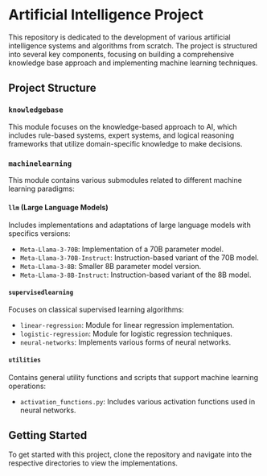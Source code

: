 # Artificial Intelligence Project

This repository is dedicated to the development of various artificial intelligence systems and algorithms from scratch. The project is structured into several key components, focusing on building a comprehensive knowledge base approach and implementing machine learning techniques.

## Project Structure

### `knowledgebase`
This module focuses on the knowledge-based approach to AI, which includes rule-based systems, expert systems, and 
logical reasoning frameworks that utilize domain-specific knowledge to make decisions.

### `machinelearning`
This module contains various submodules related to different machine learning paradigms:

#### `llm` (Large Language Models)
Includes implementations and adaptations of large language models with specifics versions:
- `Meta-Llama-3-70B`: Implementation of a 70B parameter model.
- `Meta-Llama-3-70B-Instruct`: Instruction-based variant of the 70B model.
- `Meta-Llama-3-8B`: Smaller 8B parameter model version.
- `Meta-Llama-3-8B-Instruct`: Instruction-based variant of the 8B model.

#### `supervisedlearning`
Focuses on classical supervised learning algorithms:
- `linear-regression`: Module for linear regression implementation.
- `logistic-regression`: Module for logistic regression techniques.
- `neural-networks`: Implements various forms of neural networks.

#### `utilities`
Contains general utility functions and scripts that support machine learning operations:
- `activation_functions.py`: Includes various activation functions used in neural networks.

## Getting Started

To get started with this project, clone the repository and navigate into the respective directories to view the implementations.
